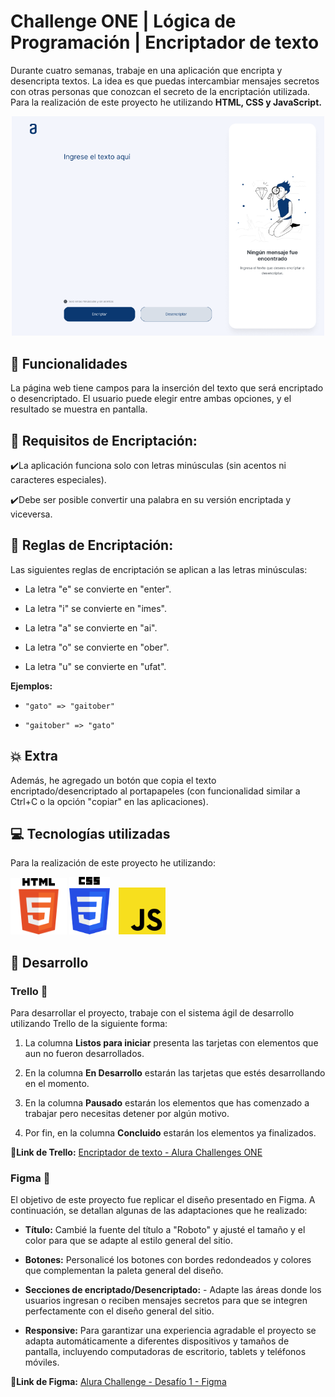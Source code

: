 # Challenge ONE | Lógica de Programación | Encriptador de texto


Durante cuatro semanas, trabaje en una aplicación que encripta y desencripta textos. La idea es que puedas intercambiar mensajes secretos con otras personas que conozcan el secreto de la encriptación utilizada.
Para la realización de este proyecto he utilizando **HTML, CSS y JavaScript.**

<p align="center">
     <img width="500" heigth="300" src="img/proyecto.png">
</p>



## :hammer: Funcionalidades
La página web tiene campos para la inserción del texto que será encriptado o desencriptado. El usuario puede elegir entre ambas opciones, y el resultado se muestra en pantalla.



## :page_with_curl: Requisitos de Encriptación:

:heavy_check_mark:La aplicación funciona solo con letras minúsculas (sin acentos ni caracteres especiales).

:heavy_check_mark:Debe ser posible convertir una palabra en su versión encriptada y viceversa.

  

## :triangular_ruler: Reglas de Encriptación:

Las siguientes reglas de encriptación se aplican a las letras minúsculas:


- La letra "e" se convierte en "enter".

- La letra "i" se convierte en "imes".

- La letra "a" se convierte en "ai".

- La letra "o" se convierte en "ober".

- La letra "u" se convierte en "ufat".


**Ejemplos:**

-  `"gato" => "gaitober"`

-  `"gaitober" => "gato"`

  

## :boom: Extra

Además, he agregado un botón que copia el texto encriptado/desencriptado al portapapeles (con funcionalidad similar a Ctrl+C o la opción "copiar" en las aplicaciones).



##  :computer: Tecnologías utilizadas
Para la realización de este proyecto he utilizando:
<p>
<img width="90" heigth="30" src="img/html.png">
<img width="65" heigth="30" src="img/css_icon.png">
<img width="75" heigth="30" src="img/js_icon.png" style="margin: 0 0.7em;">
</p>

## :loudspeaker: Desarrollo

### Trello :date:

Para desarrollar el proyecto, trabaje con el sistema ágil de desarrollo utilizando Trello de la siguiente forma:

1. La columna **Listos para iniciar** presenta las tarjetas con elementos que aun no fueron desarrollados.

2. En la columna **En Desarrollo** estarán las tarjetas que estés desarrollando en el momento.

3. En la columna **Pausado** estarán los elementos que has comenzado a trabajar pero necesitas detener por algún motivo.

4. Por fin, en la columna **Concluido** estarán los elementos ya finalizados.

:link:**Link de Trello:** [Encriptador de texto - Alura Challenges ONE](https://trello.com/b/WTdfcewC/encriptador-de-texto-alura-challenges-oracle-one)



### Figma :art:

El objetivo de este proyecto fue replicar el diseño presentado en Figma. A continuación, se detallan algunas de las adaptaciones que he realizado:

-  **Título:** Cambié la fuente del título a "Roboto" y ajusté el tamaño y el color para que se adapte al estilo general del sitio.

-  **Botones:** Personalicé los botones con bordes redondeados y colores que complementan la paleta general del diseño.

-  **Secciones de encriptado/Desencriptado:** - Adapte las áreas donde los usuarios ingresan o reciben mensajes secretos para que se integren perfectamente con el diseño general del sitio.

-  **Responsive:** Para garantizar una experiencia agradable el proyecto se adapta automáticamente a diferentes dispositivos y tamaños de pantalla, incluyendo computadoras de escritorio, tablets y teléfonos móviles.

:link:**Link de Figma:** [Alura Challenge - Desafío 1 - Figma](https://www.figma.com/design/trP3p5nEh7XUyB3n2bomjP/Alura-Challenge---Desaf%C3%ADo-1---L%C3%B3gica?node-id=2-72&t=lkrkW6N5V1jTo3gj-0)